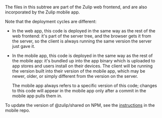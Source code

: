 The files in this subtree are part of the Zulip web frontend,
and are also incorporated by the Zulip mobile app.

Note that the deployment cycles are different:

 * In the web app, this code is deployed in the same way as the rest of
   the web frontend: it's part of the server tree, and the browser
   gets it from the server, so the client is always running the same
   version the server just gave it.

 * In the mobile app, this code is deployed in the same way as the
   rest of the mobile app: it's bundled up into the app binary which
   is uploaded to app stores and users install on their devices.  The
   client will be running the version built into their version of the
   mobile app, which may be newer, older, or simply different from the
   version on the server.

   The mobile app always refers to a specific version of this code;
   changes to this code will appear in the mobile app only after a
   commit in the mobile app pulls them in.

To update the version of @zulip/shared on NPM, see the
[instructions][publishing-shared] in the mobile repo.

[publishing-shared]: https://github.com/zulip/zulip-mobile/blob/master/docs/howto/shared.md#publishing-zulipshared-to-npm
